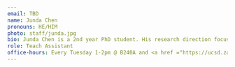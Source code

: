 ```yaml
---
email: TBD
name: Junda Chen
pronouns: HE/HIM
photo: staff/junda.jpg
bio: Junda Chen is a 2nd year PhD student. His research direction focuses on designing efficient LLM inference engine and agent systems. He is currently in Hao AI Lab and See Lab.
role: Teach Assistant
office-hours: Every Tuesday 1-2pm @ B240A and <a href ="https://ucsd.zoom.us/j/94691357482">Zoom</a>
---
```

